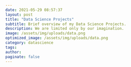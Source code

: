 ```yaml
---
date: 2021-05-29 08:57:37
layout: post
title: "Data Science Projects"
subtitle: Brief overview of my Data Science Projects.
description: We are limited only by our imagination. 
image: /assets/img/uploads/data.png
optimized_image: /assets/img/uploads/data.png
category: datascience
tags:
author:
paginate: false
---
```

